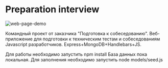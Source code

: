 # Preparation interview

![web-page-demo](readme-assets/interview-prep.gif)

Командный проект от заказчика "Подготовка к собеседованию". Веб-приложение для подготовки к
техническим тестам и собеседованиям Javascript разработчиков. Express+MongoDB+Handlebars+JS.

Для работы необходимо запустить npm install 
База данных пока локальная. Для заполнения необходимо запустить node models/seed.js
